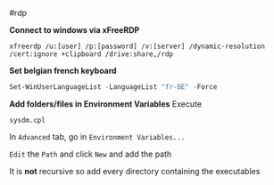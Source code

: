 #rdp 

**Connect to windows via xFreeRDP**
```shell
xfreerdp /u:[user] /p:[password] /v:[server] /dynamic-resolution /cert:ignore +clipboard /drive:share,/rdp
```

**Set belgian french keyboard**
```powershell
Set-WinUserLanguageList -LanguageList "fr-BE" -Force
```

**Add folders/files in Environment Variables**
Execute
```text
sysdm.cpl
```

In `Advanced` tab, go in `Environment Variables...`

`Edit` the `Path` and click `New` and add the path

It is **not** recursive so add every directory containing the executables

